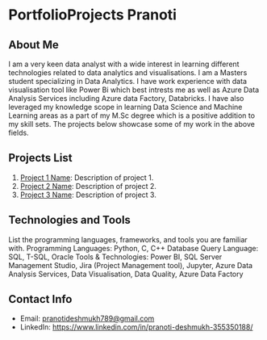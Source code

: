# PortfolioProjects Pranoti

## About Me
I am a very keen data analyst with a wide interest in learning different technologies related to data analytics and visualisations. I am a Masters student specializing 
in Data Analytics. I have work experience with data visualisation tool like Power Bi which best intrests me as well as Azure Data Analysis Services including 
Azure data Factory, Databricks. I have also leveraged my knowledge scope in learning Data Science and Machine Learning areas as a part of my M.Sc degree which is a positive
addition to my skill sets. The projects below showcase some of my work in the above fields.


## Projects List
1. [Project 1 Name](link-to-project-1): Description of project 1.
2. [Project 2 Name](link-to-project-2): Description of project 2.
3. [Project 3 Name](link-to-project-3): Description of project 3.

## Technologies and Tools
List the programming languages, frameworks, and tools you are familiar with.
Programming Languages: Python, C, C++
Database Query Language:  SQL, T-SQL, Oracle
Tools & Technologies: Power BI, SQL Server Management Studio, Jira (Project Management tool), Jupyter,
 Azure Data Analysis Services, Data Visualisation, Data Quality, Azure Data Factory


## Contact Info
- Email: pranotideshmukh789@gmail.com
- LinkedIn:  https://www.linkedin.com/in/pranoti-deshmukh-355350188/
